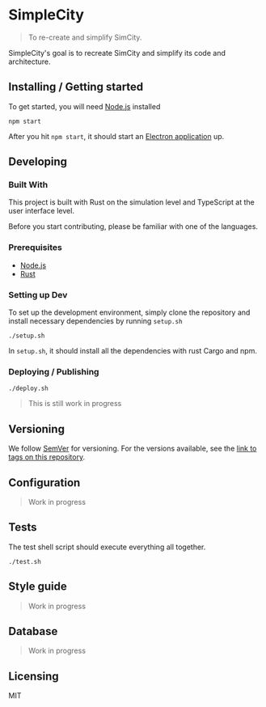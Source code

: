 # SimpleCity
> To re-create and simplify SimCity.

SimpleCity's goal is to recreate SimCity and simplify its code and
architecture.

## Installing / Getting started

To get started, you will need [Node.js][node] installed

```shell
npm start
```

After you hit `npm start`, it should start an [Electron application](https://electronjs.org/)
up.

## Developing

### Built With

This project is built with Rust on the simulation level and TypeScript
at the user interface level.

Before you start contributing, please be familiar with one of the languages.

### Prerequisites

* [Node.js][node]
* [Rust][rust]

### Setting up Dev

To set up the development environment, simply clone the repository and
install necessary dependencies by running `setup.sh`

```shell
./setup.sh
```

In `setup.sh`, it should install all the dependencies with rust Cargo
and npm.

### Deploying / Publishing

```shell
./deploy.sh
```

> This is still work in progress

## Versioning

We follow [SemVer](http://semver.org/) for versioning. For the versions available, see the [link to tags on this repository](/tags).

## Configuration

> Work in progress

## Tests

The test shell script should execute everything all together.

```shell
./test.sh
```

## Style guide

> Work in progress

## Database

> Work in progress

## Licensing

MIT

[node]: https://nodejs.org/en/
[rust]: https://www.rust-lang.org/en-US/
